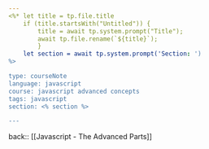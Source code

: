 ```yaml
---
<%* let title = tp.file.title 
	if (title.startsWith("Untitled")) { 
		title = await tp.system.prompt("Title"); 
		await tp.file.rename(`${title}`); 
		}
	let section = await tp.system.prompt('Section: ')
%>

type: courseNote
language: javascript
course: javascript advanced concepts
tags: javascript
section: <% section %>

---
```


back:: [[Javascript - The Advanced Parts]]